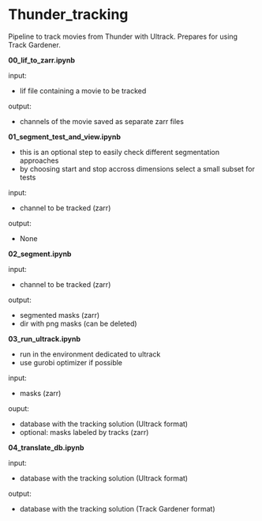# Thunder_tracking
Pipeline to track movies from Thunder with Ultrack. Prepares for using Track Gardener.

**00_lif_to_zarr.ipynb**

input:

- lif file containing a movie to be tracked

output:

- channels of the movie saved as separate zarr files

**01_segment_test_and_view.ipynb**

- this is an optional step to easily check different segmentation approaches
- by choosing start and stop accross dimensions select a small subset for tests

input:

- channel to be tracked (zarr)

output:

- None

**02_segment.ipynb**

input:

- channel to be tracked (zarr)

output:

- segmented masks (zarr)
- dir with png masks (can be deleted)

**03_run_ultrack.ipynb**

- run in the environment dedicated to ultrack
- use gurobi optimizer if possible

input:

- masks (zarr)

ouput:

- database with the tracking solution (Ultrack format)
- optional: masks labeled by tracks (zarr)

**04_translate_db.ipynb**

input:

- database with the tracking solution (Ultrack format)

output:

- database with the tracking solution (Track Gardener format)
